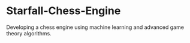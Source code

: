 # Starfall-Chess-Engine
Developing a chess engine using machine learning and advanced game theory algorithms.
